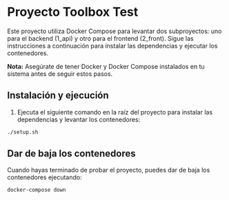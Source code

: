 # Proyecto Toolbox Test

Este proyecto utiliza Docker Compose para levantar dos subproyectos: uno para el backend (1_api) y otro para el frontend (2_front). Sigue las instrucciones a continuación para instalar las dependencias y ejecutar los contenedores.

**Nota:** Asegúrate de tener Docker y Docker Compose instalados en tu sistema antes de seguir estos pasos.

## Instalación y ejecución

1. Ejecuta el siguiente comando en la raíz del proyecto para instalar las dependencias y levantar los contenedores:

```bash
./setup.sh
```

## Dar de baja los contenedores

Cuando hayas terminado de probar el proyecto, puedes dar de baja los contenedores ejecutando:
```bash
docker-compose down
```
